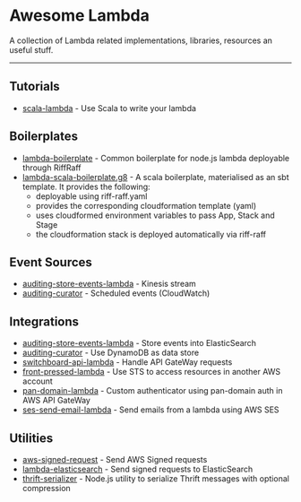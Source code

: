 # Awesome Lambda

A collection of Lambda related implementations, libraries, resources an useful stuff.

---

## Tutorials

* [scala-lambda](https://github.com/guardian/awesome-lambda/blob/master/docs/write-lambdas-in-scala.md) - Use Scala to write your lambda

## Boilerplates

* [lambda-boilerplate](https://github.com/guardian/lambda-boilerplate) - Common boilerplate for node.js lambda deployable through RiffRaff
* [lambda-scala-boilerplate.g8](https://github.com/guardian/lambda-scala-boilerplate.g8) - A scala boilerplate, materialised as an sbt template. It provides the following:
    * deployable using riff-raff.yaml
    * provides the corresponding cloudformation template (yaml)
    * uses cloudformed environment variables to pass App, Stack and Stage
    * the cloudformation stack is deployed automatically via riff-raff

## Event Sources

* [auditing-store-events-lambda](https://github.com/guardian/auditing-store-events-lambda) - Kinesis stream
* [auditing-curator](https://github.com/guardian/auditing-curator) - Scheduled events (CloudWatch)

## Integrations

* [auditing-store-events-lambda](https://github.com/guardian/auditing-store-events-lambda) - Store events into ElasticSearch
* [auditing-curator](https://github.com/guardian/auditing-curator) - Use DynamoDB as data store
* [switchboard-api-lambda](https://github.com/guardian/switchboard-api-lambda) - Handle API GateWay requests
* [front-pressed-lambda](https://github.com/guardian/front-pressed-lambda) - Use STS to access resources in another AWS account
* [pan-domain-lambda](https://github.com/guardian/pan-domain-lambda) - Custom authenticator using pan-domain auth in AWS API GateWay
* [ses-send-email-lambda](https://github.com/guardian/ses-send-email-lambda) - Send emails from a lambda using AWS SES

## Utilities

* [aws-signed-request](https://github.com/guardian/aws-signed-request) - Send AWS Signed requests
* [lambda-elasticsearch](https://github.com/guardian/lambda-elasticsearch) - Send signed requests to ElasticSearch
* [thrift-serializer](https://github.com/guardian/thrift-serializer) - Node.js utility to serialize Thrift messages with optional compression
